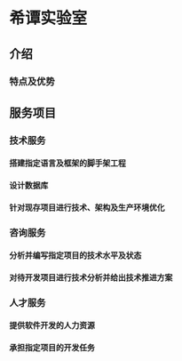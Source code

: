 # 希谭实验室

## 介绍

### 特点及优势

## 服务项目

### 技术服务

#### 搭建指定语言及框架的脚手架工程

#### 设计数据库

#### 针对现存项目进行技术、架构及生产环境优化

### 咨询服务

#### 分析并编写指定项目的技术水平及状态

#### 对待开发项目进行技术分析并给出技术推进方案

### 人才服务

#### 提供软件开发的人力资源

#### 承担指定项目的开发任务
